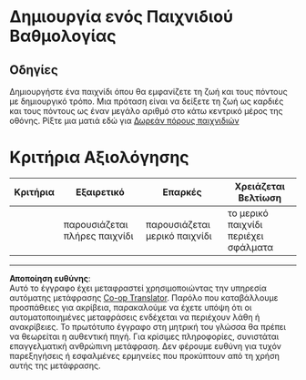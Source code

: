 <!--
CO_OP_TRANSLATOR_METADATA:
{
  "original_hash": "81f292dbda01685b91735e0398dc0504",
  "translation_date": "2025-08-26T21:54:22+00:00",
  "source_file": "6-space-game/5-keeping-score/assignment.md",
  "language_code": "el"
}
-->
# Δημιουργία ενός Παιχνιδιού Βαθμολογίας

## Οδηγίες

Δημιουργήστε ένα παιχνίδι όπου θα εμφανίζετε τη ζωή και τους πόντους με δημιουργικό τρόπο. Μια πρόταση είναι να δείξετε τη ζωή ως καρδιές και τους πόντους ως έναν μεγάλο αριθμό στο κάτω κεντρικό μέρος της οθόνης. Ρίξτε μια ματιά εδώ για [Δωρεάν πόρους παιχνιδιών](https://www.kenney.nl/)

# Κριτήρια Αξιολόγησης

| Κριτήρια | Εξαιρετικό             | Επαρκές                     | Χρειάζεται Βελτίωση        |
| -------- | ---------------------- | --------------------------- | -------------------------- |
|          | παρουσιάζεται πλήρες παιχνίδι | παρουσιάζεται μερικό παιχνίδι | το μερικό παιχνίδι περιέχει σφάλματα |

---

**Αποποίηση ευθύνης**:  
Αυτό το έγγραφο έχει μεταφραστεί χρησιμοποιώντας την υπηρεσία αυτόματης μετάφρασης [Co-op Translator](https://github.com/Azure/co-op-translator). Παρόλο που καταβάλλουμε προσπάθειες για ακρίβεια, παρακαλούμε να έχετε υπόψη ότι οι αυτοματοποιημένες μεταφράσεις ενδέχεται να περιέχουν λάθη ή ανακρίβειες. Το πρωτότυπο έγγραφο στη μητρική του γλώσσα θα πρέπει να θεωρείται η αυθεντική πηγή. Για κρίσιμες πληροφορίες, συνιστάται επαγγελματική ανθρώπινη μετάφραση. Δεν φέρουμε ευθύνη για τυχόν παρεξηγήσεις ή εσφαλμένες ερμηνείες που προκύπτουν από τη χρήση αυτής της μετάφρασης.